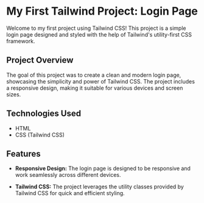 # My First Tailwind Project: Login Page

Welcome to my first project using Tailwind CSS! This project is a simple login page designed and styled with the help of Tailwind's utility-first CSS framework.

## Project Overview

The goal of this project was to create a clean and modern login page, showcasing the simplicity and power of Tailwind CSS. The project includes a responsive design, making it suitable for various devices and screen sizes.

## Technologies Used

- HTML
- CSS (Tailwind CSS)

## Features

- **Responsive Design:** The login page is designed to be responsive and work seamlessly across different devices.

- **Tailwind CSS:** The project leverages the utility classes provided by Tailwind CSS for quick and efficient styling.


